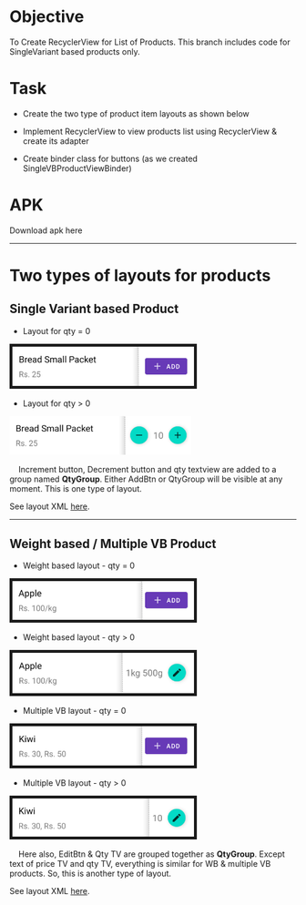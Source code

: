 # Objective

To Create RecyclerView for List of Products. This branch includes code for SingleVariant based products only.

# Task

* Create the two type of product item layouts as shown below

* Implement RecyclerView to view products list using RecyclerView & create its adapter

* Create binder class for buttons (as we created SingleVBProductViewBinder)

# APK

Download apk here

---

# Two types of layouts for products

## Single Variant based Product

* Layout for qty = 0

<img title="" src="images\single_vb_0.PNG" alt="single_vb_0.jpeg" width="319" border="5" data-align="center">

* Layout for qty > 0

<img title="" src="images\single_vb_gt0.PNG" alt="single_vb_gt0.jpeg" width="319" data-align="center">

    Increment button, Decrement button and qty textview are added to a group named **QtyGroup**. Either AddBtn or QtyGroup will be visible at any moment. This is one type of layout.

See layout XML [here](app\src\main\res\layout\product_item_single_vb.xml).

---

## Weight based / Multiple VB Product

* Weight based layout - qty = 0

<img title="" src="images\wb_0.PNG" alt="wb_0.jpeg" width="319" border="5" data-align="center">

* Weight based layout - qty > 0

<img title="" src="images\wb_gt0.PNG" alt="wb_gt0.jpeg" width="319" border="5" data-align="center">

* Multiple VB layout - qty = 0

<img title="" src="images\multiple_vb_0.PNG" alt="multiple_vb_0.jpeg" width="319" border="5" data-align="center">

* Multiple VB layout - qty > 0

<img title="" src="images\multiple_vb_gt0.PNG" alt="multiple_vb_gt0.jpeg" width="319" border="5" data-align="center">

    Here also, EditBtn & Qty TV are grouped together as **QtyGroup**. Except text of price TV and qty TV, everything is similar for WB & multiple VB products. So, this is another type of layout.

See layout XML [here](app/src/main/res/layout/product_item_wb_multi_vb.xml).
